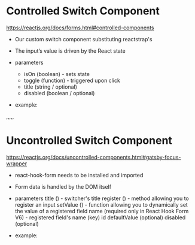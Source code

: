 # Controlled Switch Component
https://reactjs.org/docs/forms.html#controlled-components

- Our custom switch component substituting reactstrap's <CustomInput type="switch"/>
- The input’s value is driven by the React state
- parameters
    - isOn (boolean) - sets state
    - toggle (function) - triggered upon click
    - title (string / optional)
    - disabled (boolean / optional)

- example:
<!-- 
    import React, { useState } from 'react'
    import {ControlledSwitch} from 'asab-webui'

    const YourComponent = (props) => {
	    const [isOn, setIsOn] = useState(false)
		return (
			<ControlledSwitch  toggle={() => setIsOn(!isOn)} title='setTotp' isOn={isOn}/>
		)
    } 
-->

,,,,,

# Uncontrolled Switch Component
https://reactjs.org/docs/uncontrolled-components.html#gatsby-focus-wrapper

- react-hook-form needs to be installed and imported
- Form data is handled by the DOM itself

- parameters
	title () - switcher's title
    register () - method allowing you to register an input
    setValue () -  function allowing you to dynamically set the value of a registered field
    name (required only in React Hook Form V6) - registered field's name (key)
    id 
	defaultValue (optional)
    disabled (optional)

- example:
    <!-- 
    import React from 'react'
    import { UncontrolledSwitch } from 'asab-webui'
    import { useForm } from 'react-hook-form'

    const YourComponent = (props) => {
        const { register, handleSubmit, setValue } = useForm();
        return (
            <form onSubmit={ handleSubmit((values) => console.log(values))}> 
                            <UncontrolledSwitch register={register('setTotp')} setValue={setValue}/>

                            // ... rest of your form ...

                            <input type="submit"></input>
            </form>
        ) 
    -->
